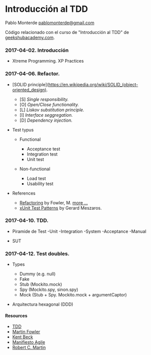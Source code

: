 # Introducción al TDD #

Pablo Monterde <pablomonterde@gmail.com>

Código relacionado con el curso de "Introducción al TDD" de [geekshubacademy.com](http://geekshubacademy.com).

### 2017-04-02. Introducción ###

* Xtreme Programming. XP Practices

### 2017-04-06. Refactor. ###

* [SOLID principle](https://en.wikipedia.org/wiki/SOLID_(object-oriented_design).
  - [S] _Single responsibility._
  - [O] _Open/Close functionality._
  - [L] _Liskov substitution principle._
  - [I] _Interface seggregation._
  - [D] _Dependency injection._

* Test typus
  - Functional
    - Acceptance test
    - Integration test
    - Unit test

  - Non-functional
    - Load test
    - Usability test

* References 

  - [Refactoring](https://martinfowler.com/books/refactoring.html) by Fowler, M. [more ...](https://www.csie.ntu.edu.tw/~r95004/Refactoring_improving_the_design_of_existing_code.pdf)
  - [xUnit Test Patterns](http://xunitpatterns.com) by Gerard Meszaros.

### 2017-04-10. TDD. ###

* Piramide de Test
  -Unit
  -Integration
  -System
  -Acceptance
  -Manual

* SUT

### 2017-04-12. Test doubles. ###

* Types
  - Dummy (e.g. null)
  - Fake
  - Stub (Mockito.mock)
  - Spy  (Mockito.spy, sinon.spy)
  - Mock (Stub + Spy. Mockito.mock + argumentCaptor)

* Arquitectura hexagonal (DDD)


#### Resources

* [TDD](https://geekshubsacademy.com/lms/tdd)
* [Martin Fowler](https://martinfowler.com)
* [Kent Beck](https://es.wikipedia.org/wiki/Kent_Beck)
* [Manifiesto Agile](http://agilemanifesto.org/)
* [Robert C. Martin](https://en.wikipedia.org/wiki/Robert_Cecil_Martin)


